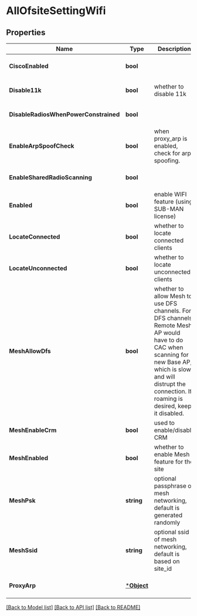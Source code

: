 # AllOfsiteSettingWifi

## Properties
Name | Type | Description | Notes
------------ | ------------- | ------------- | -------------
**CiscoEnabled** | **bool** |  | [optional] [default to true]
**Disable11k** | **bool** | whether to disable 11k | [optional] [default to false]
**DisableRadiosWhenPowerConstrained** | **bool** |  | [optional] [default to false]
**EnableArpSpoofCheck** | **bool** | when proxy_arp is enabled, check for arp spoofing. | [optional] [default to false]
**EnableSharedRadioScanning** | **bool** |  | [optional] [default to true]
**Enabled** | **bool** | enable WIFI feature (using SUB-MAN license) | [optional] [default to true]
**LocateConnected** | **bool** | whether to locate connected clients | [optional] [default to true]
**LocateUnconnected** | **bool** | whether to locate unconnected clients | [optional] [default to false]
**MeshAllowDfs** | **bool** | whether to allow Mesh to use DFS channels. For DFS channels, Remote Mesh AP would have to do CAC when scanning for new Base AP, which is slow and will distrupt the connection. If roaming is desired, keep it disabled. | [optional] [default to false]
**MeshEnableCrm** | **bool** | used to enable/disable CRM | [optional] [default to false]
**MeshEnabled** | **bool** | whether to enable Mesh feature for the site | [optional] [default to false]
**MeshPsk** | **string** | optional passphrase of mesh networking, default is generated randomly | [optional] [default to null]
**MeshSsid** | **string** | optional ssid of mesh networking, default is based on site_id | [optional] [default to null]
**ProxyArp** | [***Object**](.md) |  | [optional] [default to null]

[[Back to Model list]](../README.md#documentation-for-models) [[Back to API list]](../README.md#documentation-for-api-endpoints) [[Back to README]](../README.md)

